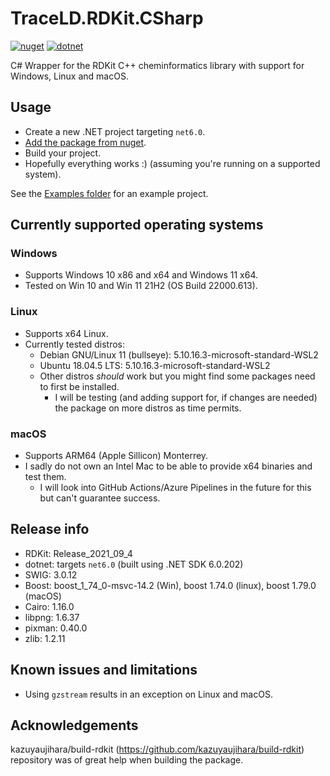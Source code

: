 # TraceLD.RDKit.CSharp
[![nuget](https://img.shields.io/nuget/v/TraceLD.RDKit.Csharp?style=for-the-badge)](https://www.nuget.org/packages/TraceLD.RDKit.CSharp/)
[![dotnet](https://img.shields.io/badge/targets-net6.0-blueviolet?style=for-the-badge)](https://dotnet.microsoft.com/en-us/)

C# Wrapper for the RDKit C++ cheminformatics library with support for Windows, Linux and macOS.

## Usage

- Create a new .NET project targeting `net6.0`.
- [Add the package from nuget](https://www.nuget.org/packages/TraceLD.RDKit.CSharp/).
- Build your project.
- Hopefully everything works :) (assuming you're running on a supported system).

See the [Examples folder]() for an example project.

## Currently supported operating systems

### Windows

- Supports Windows 10 x86 and x64 and Windows 11 x64.
- Tested on Win 10 and Win 11 21H2 (OS Build 22000.613).

### Linux

- Supports x64 Linux.
- Currently tested distros:
  - Debian GNU/Linux 11 (bullseye): 5.10.16.3-microsoft-standard-WSL2
  - Ubuntu 18.04.5 LTS: 5.10.16.3-microsoft-standard-WSL2
  - Other distros *should* work but you might find some packages need to first be installed.
    - I will be testing (and adding support for, if changes are needed) the package on more distros as time permits.

### macOS

 - Supports ARM64 (Apple Sillicon) Monterrey.
 - I sadly do not own an Intel Mac to be able to provide x64 binaries and test them.
   - I will look into GitHub Actions/Azure Pipelines in the future for this but can't guarantee success.

## Release info

- RDKit: Release_2021_09_4
- dotnet: targets `net6.0` (built using .NET SDK 6.0.202)
- SWIG: 3.0.12
- Boost: boost_1_74_0-msvc-14.2 (Win), boost 1.74.0 (linux), boost 1.79.0 (macOS)
- Cairo: 1.16.0
- libpng: 1.6.37
- pixman: 0.40.0
- zlib: 1.2.11

## Known issues and limitations

- Using `gzstream` results in an exception on Linux and macOS.

## Acknowledgements

kazuyaujihara/build-rdkit (https://github.com/kazuyaujihara/build-rdkit) repository was of great help when building the package.

